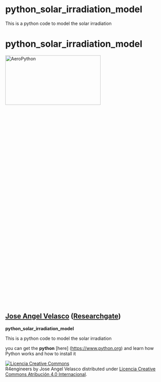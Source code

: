 # python_solar_irradiation_model
This is a python code to model the solar irradiation 

#  python_solar_irradiation_model

<img src="./static/sun.jpeg" alt="AeroPython" align="center" style="width: 300px;" width="20%" height="20%"/>

## [Jose Angel Velasco](http://es.linkedin.com/in/joseangelvelascorodriguez) ([Researchgate](https://www.researchgate.net/profile/Jose_Velasco11)) 

__python_solar_irradiation_model__

This is a python code to model the solar irradiation 

you can get the __python__ [here] (https://www.python.org) and learn how Python works and how to install it



<a rel="license" href="http://creativecommons.org/licenses/by/4.0/deed.es"><img alt="Licencia Creative Commons" style="border-width:0" src="http://i.creativecommons.org/l/by/4.0/88x31.png" /></a><br /><span xmlns:dct="http://purl.org/dc/terms/" property="dct:title">R4engineers</span> by <span xmlns:cc="http://creativecommons.org/ns#" property="cc:attributionName">Jose Angel Velasco</span> distributed under <a rel="license" href="http://creativecommons.org/licenses/by/4.0/deed.es">Licencia Creative Commons Atribución 4.0 Internacional</a>.
